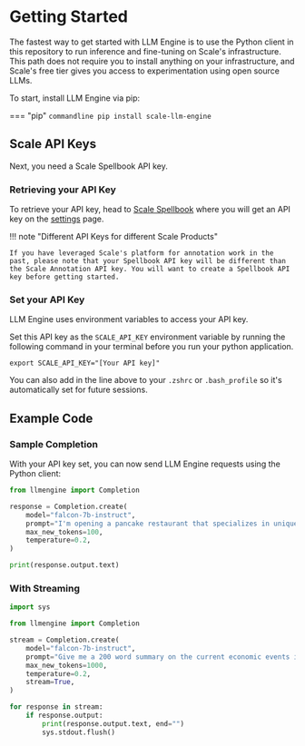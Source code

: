 # Getting Started

The fastest way to get started with LLM Engine is to use the Python client in this repository to 
run inference and fine-tuning on Scale's infrastructure. This path does not require you to install 
anything on your infrastructure, and Scale's free tier gives you access to experimentation using 
open source LLMs.

To start, install LLM Engine via pip:

=== "pip"
    ```commandline
    pip install scale-llm-engine
    ```

## Scale API Keys

Next, you need a Scale Spellbook API key.

### Retrieving your API Key

To retrieve your API key, head to [Scale Spellbook](https://spellbook.scale.com) where
you will get an API key on the [settings](https://spellbook.scale.com/settings) page.

!!! note "Different API Keys for different Scale Products"

    If you have leveraged Scale's platform for annotation work in the past, please note that your Spellbook API key will be different than the Scale Annotation API key. You will want to create a Spellbook API key before getting started.

### Set your API Key

LLM Engine uses environment variables to access your API key.

Set this API key as the `SCALE_API_KEY` environment variable by running the following command in your terminal before you run your python application.


```
export SCALE_API_KEY="[Your API key]"
```

You can also add in the line above to your `.zshrc` or `.bash_profile` so it's automatically set for future sessions.

## Example Code

### Sample Completion

With your API key set, you can now send LLM Engine requests using the Python client:


```py
from llmengine import Completion

response = Completion.create(
    model="falcon-7b-instruct",
    prompt="I'm opening a pancake restaurant that specializes in unique pancake shapes, colors, and flavors. List 3 quirky names I could name my restaurant.",
    max_new_tokens=100,
    temperature=0.2,
)

print(response.output.text)
```

### With Streaming


```py
import sys

from llmengine import Completion

stream = Completion.create(
    model="falcon-7b-instruct",
    prompt="Give me a 200 word summary on the current economic events in the US.",
    max_new_tokens=1000,
    temperature=0.2,
    stream=True,
)

for response in stream:
    if response.output:
        print(response.output.text, end="")
        sys.stdout.flush()
```
